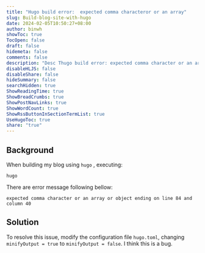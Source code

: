 ```yaml
---
title: "Hugo build error:  expected comma characteror or an array"
slug: Build-blog-site-with-hugo
date: 2024-02-05T10:50:27+08:00
author: binwh
showToc: true
TocOpen: false
draft: false
hidemeta: false
comments: false
description: "Desc Thugo build error: expected comma character or an array or object ending on lineext."
disableHLJS: false
disableShare: false
hideSummary: false
searchHidden: true
ShowReadingTime: true
ShowBreadCrumbs: true
ShowPostNavLinks: true
ShowWordCount: true
ShowRssButtonInSectionTermList: true
UseHugoToc: true
share: "true"
---
```

## Background

When building my blog using `hugo` , executing:

```shell
hugo
```

There are error message following bellow: 

```shell
expected comma character or an array or object ending on line 84 and column 40
```

## Solution

To resolve this issue, modify the configuration file `hugo.toml`, changing  `minifyOutput = true` to `minifyOutput = false`. I think this is a bug.

